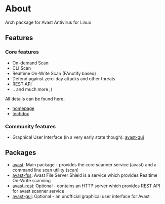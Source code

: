 # About

Arch package for Avast Antivirus for Linux 

## Features

### Core features

- On-demand Scan
- CLI Scan
- Realtime On-Write Scan (FAnotify based)
- Defend against zero-day attacks and other threats
- REST API
- .. and much more ;)

All details can be found here:

- [homepage](https://www.avast.com/business/products/linux-antivirus)
- [techdoc](https://repo.avcdn.net/linux-av/doc/avast-techdoc.pdf)

### Community features

- Graphical User Interface (in a very early state though): [avast-gui](https://github.com/secure-diversITy/avast-gui)

## Packages

  * [avast](https://aur.archlinux.org/packages/avast/): Main package - provides the core scanner service (avast) and a command line scan utility (scan)
  * [avast-fss](https://aur.archlinux.org/packages/avast-fss/): Avast File Server Shield is a service which provides Realtime On-Write scanning
  * [avast-rest](https://aur.archlinux.org/packages/avast-rest/): Optional - contains an HTTP server which provides REST API for avast scanner service
  * [avast-gui](https://aur.archlinux.org/packages/avast-gui/): Optional - an unofficial graphical user interface for Avast


